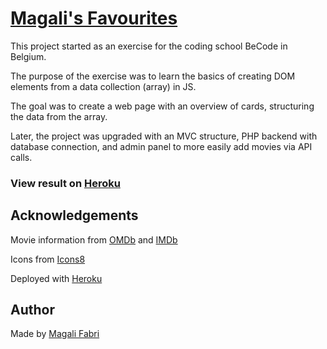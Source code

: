 # [Magali's Favourites](https://github.com/magalifabri/magalis-favourites)

This project started as an exercise for the coding school BeCode in Belgium.

The purpose of the exercise was to learn the basics of creating DOM elements from a data collection (array) in JS.

The goal was to create a web page with an overview of cards, structuring the data from the array.

Later, the project was upgraded with an MVC structure, PHP backend with database connection, and admin panel to more easily add movies via API calls.


### View result on [Heroku](https://m-fabri.herokuapp.com/magalis-favourites/)


## Acknowledgements

Movie information from [OMDb](https://www.omdbapi.com/) and [IMDb](https://www.imdb.com/)

Icons from [Icons8](https://icons8.com/)

Deployed with [Heroku](https://www.heroku.com/home)


## Author

Made by [Magali Fabri](https://github.com/magalifabri?tab=repositories)
